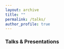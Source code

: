 ```yaml
---
layout: archive
title: ""
permalink: /talks/
author_profile: true
---
```


### Talks & Presentations
